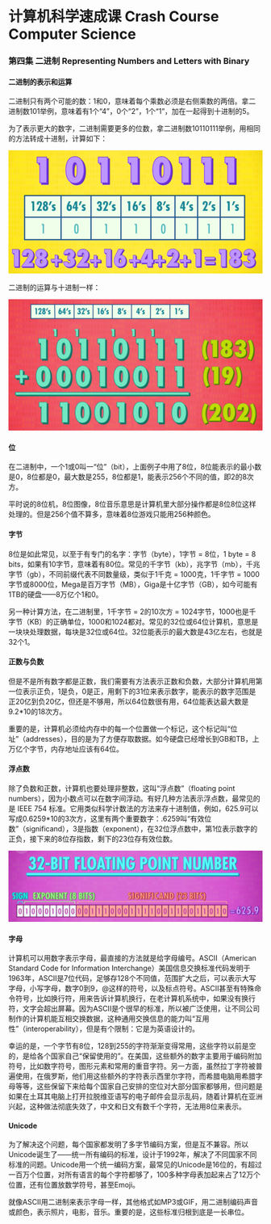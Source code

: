 # 计算机科学速成课 Crash Course Computer Science

### 第四集 二进制 Representing Numbers and Letters with Binary

#### 二进制的表示和运算

二进制只有两个可能的数：1和0，意味着每个乘数必须是右侧乘数的两倍。拿二进制数101举例，意味着有1个“4”，0个“2”，1个“1”，加在一起得到十进制的5。

为了表示更大的数字，二进制需要更多的位数，拿二进制数10110111举例，用相同的方法转成十进制，计算如下：

![image-20200209211605387](https://github.com/WilliamWuLH/My-notes-about-CCCS/blob/master/image/image-20200209211605387.png)

二进制的运算与十进制一样：

![image-20200209211840978](https://github.com/WilliamWuLH/My-notes-about-CCCS/blob/master/image/image-20200209211840978.png)

#### 位

在二进制中，一个1或0叫一“位”（bit），上面例子中用了8位，8位能表示的最小数是0，8位都是0，最大数是255，8位都是1，能表示256个不同的值，即2的8次方。

平时说的8位机，8位图像，8位音乐意思是计算机里大部分操作都是8位8位这样处理的。但是256个值不算多，意味着8位游戏只能用256种颜色。

#### 字节

8位是如此常见，以至于有专门的名字：字节（byte），1字节 = 8位，1 byte = 8 bits，如果有10字节，意味着有80位。常见的千字节（kb），兆字节（mb），千兆字节（gb），不同前缀代表不同数量级，类似于1千克 = 1000克，1千字节 = 1000字节或8000位，Mega是百万字节（MB），Giga是十亿字节（GB），如今可能有1TB的硬盘——8万亿个1和0。

另一种计算方法，在二进制里，1千字节 = 2的10次方 = 1024字节，1000也是千字节（KB）的正确单位，1000和1024都对。常见的32位或64位计算机，意思是一块块处理数据，每块是32位或64位。32位能表示的最大数是43亿左右，也就是32个1。

#### 正数与负数

但是不是所有数字都是正数，我们需要有方法表示正数和负数，大部分计算机用第一位表示正负，1是负，0是正，用剩下的31位来表示数字，能表示的数字范围是正20亿到负20亿，但还是不够用，所以64位数很有用，64位能表达最大数是9.2*10的18次方。

重要的是，计算机必须给内存中的每一个位置做一个标记，这个标记叫“位址”（addresses），目的是为了方便存取数据。如今硬盘已经增长到GB和TB，上万亿个字节，内存地址应该有64位。

#### 浮点数

除了负数和正数，计算机也要处理非整数，这叫“浮点数”（floating point numbers），因为小数点可以在数字间浮动。有好几种方法表示浮点数，最常见的是 IEEE 754 标准。它用类似科学计数法的方法来存十进制值，例如，625.9可以写成0.6259*10的3次方，这里有两个重要数字：.6259叫“有效位数”（significand），3是指数（exponent），在32位浮点数中，第1位表示数字的正负，接下来的8位存指数，剩下的23位存有效位数。

![image-20200209223001226](https://github.com/WilliamWuLH/My-notes-about-CCCS/blob/master/image/image-20200209223001226.png)

#### 字母

计算机可以用数字表示字母，最直接的方法就是给字母编号。ASCII（American Standard Code for Information Interchange）美国信息交换标准代码发明于1963年，ASCII是7位代码，足够存128个不同值，范围扩大之后，可以表示大写字母，小写字母，数字0到9，@这样的符号，以及标点符号。ASCII甚至有特殊命令符号，比如换行符，用来告诉计算机换行，在老计算机系统中，如果没有换行符，文字会超出屏幕。因为ASCII是个很早的标准，所以被广泛使用，让不同公司制作的计算机能互相交换数据，这种通用交换信息的能力叫“互用性”（interoperability），但是有个限制：它是为英语设计的。

幸运的是，一个字节有8位，128到255的字符渐渐变得常用，这些字符以前是空的，是给各个国家自己“保留使用的”。在美国，这些额外的数字主要用于编码附加符号，比如数字符号，图形元素和常用的重音字符。另一方面，虽然拉丁字符被普遍使用，在俄罗斯，他们用这些额外的字符表示西里尔字符，而希腊电脑用希腊字母等等，这些保留下来给每个国家自己安排的空位对大部分国家都够用，但问题是如果在土耳其电脑上打开拉脱维亚语写的电子邮件会显示乱码，随着计算机在亚洲兴起，这种做法彻底失效了，中文和日文有数千个字符，无法用8位来表示。

#### Unicode

为了解决这个问题，每个国家都发明了多字节编码方案，但是互不兼容。所以Unicode诞生了——统一所有编码的标准，设计于1992年，解决了不同国家不同标准的问题。Unicode用一个统一编码方案，最常见的Unicode是16位的，有超过一百万个位置，对所有语言的每个字符都够了，100多种字母表加起来占了12万个位置，还有位置放数学符号，甚至Emoji。

就像ASCII用二进制来表示字母一样，其他格式如MP3或GIF，用二进制编码声音或颜色，表示照片，电影，音乐。重要的是，这些标准归根到底是一长串位。
